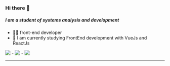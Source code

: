 

### Hi there :vulcan_salute:

#####  I am a student of systems analysis and development
- :woman_technologist: front-end developer
- :seedling: I am currently studying FrontEnd development with VueJs and ReactJs

 <img src="https://img.shields.io/badge/JavaScript-323330?style=for-the-badge&logo=javascript&logoColor=F7DF1E"> - <img src="https://img.shields.io/badge/React-20232A?style=for-the-badge&logo=react&logoColor=61DAFB"> - <img src="https://img.shields.io/badge/Vue.js-35495E?style=for-the-badge&logo=vuedotjs&logoColor=4FC08D"/> 
<hr>


